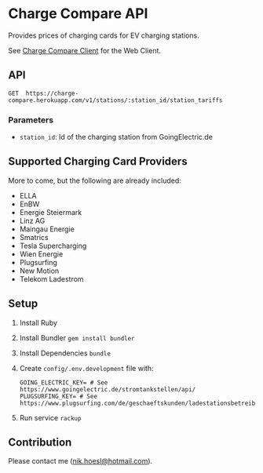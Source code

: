 # Charge Compare API

Provides prices of charging cards for EV charging stations.

See [Charge Compare Client](https://github.com/hoenic07/charge-compare-client) for the Web Client.

## API

`GET  https://charge-compare.herokuapp.com/v1/stations/:station_id/station_tariffs`

### Parameters

- `station_id`: Id of the charging station from GoingElectric.de

## Supported Charging Card Providers

More to come, but the following are already included:

- ELLA
- EnBW
- Energie Steiermark
- Linz AG
- Maingau Energie
- Smatrics
- Tesla Supercharging
- Wien Energie
- Plugsurfing
- New Motion
- Telekom Ladestrom

## Setup

1. Install Ruby
2. Install Bundler `gem install bundler`
3. Install Dependencies `bundle`
4. Create `config/.env.development` file with:
  
    ```
    GOING_ELECTRIC_KEY= # See https://www.goingelectric.de/stromtankstellen/api/
    PLUGSURFING_KEY= # See https://www.plugsurfing.com/de/geschaeftskunden/ladestationsbetreiber.html
    ```
5. Run service `rackup`


## Contribution

Please contact me (nik.hoesl@hotmail.com).


